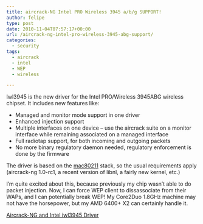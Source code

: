 ```yaml
---
title: aircrack-NG Intel PRO Wireless 3945 a/b/g SUPPORT!
author: felipe
type: post
date: 2010-11-04T07:57:17+00:00
url: /aircrack-ng-intel-pro-wireless-3945-abg-support/
categories:
  - security
tags:
  - aircrack
  - intel
  - WEP
  - wireless

---
```

Iwl3945 is the new driver for the Intel PRO/Wireless 3945ABG wireless chipset. It includes new features like:

  * Managed and monitor mode support in one driver
  * Enhanced injection support
  * Multiple interfaces on one device &#8211; use the aircrack suite on a monitor interface while remaining associated on a managed interface
  * Full radiotap support, for both incoming and outgoing packets
  * No more binary regulatory daemon needed, regulatory enforcement is done by the firmware

The driver is based on the [mac80211][1] stack, so the usual requirements apply (aircrack-ng 1.0-rc1, a recent version of libnl, a fairly new kernel, etc.)

I&#8217;m quite excited about this, because previously my chip wasn&#8217;t able to do packet injection. Now, I can force WEP client to dissassociate from their WAPs, and I can potentially break WEP! My Core2Duo 1.8GHz machine may not have the horsepower, but my AMD 6400+ X2 can certainly handle it.

[Aircrack-NG and Intel iwl3945 Driver][2]

 [1]: http://www.aircrack-ng.org/doku.php?id=mac80211 "mac80211"
 [2]: http://www.aircrack-ng.org/doku.php?id=iwl3945